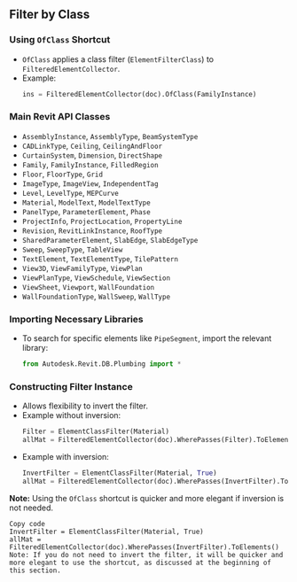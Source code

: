## Filter by Class

### Using `OfClass` Shortcut
- `OfClass` applies a class filter (`ElementFilterClass`) to `FilteredElementCollector`.
- Example:
    ```python
    ins = FilteredElementCollector(doc).OfClass(FamilyInstance)
    ```

### Main Revit API Classes
- `AssemblyInstance`, `AssemblyType`, `BeamSystemType`
- `CADLinkType`, `Ceiling`, `CeilingAndFloor`
- `CurtainSystem`, `Dimension`, `DirectShape`
- `Family`, `FamilyInstance`, `FilledRegion`
- `Floor`, `FloorType`, `Grid`
- `ImageType`, `ImageView`, `IndependentTag`
- `Level`, `LevelType`, `MEPCurve`
- `Material`, `ModelText`, `ModelTextType`
- `PanelType`, `ParameterElement`, `Phase`
- `ProjectInfo`, `ProjectLocation`, `PropertyLine`
- `Revision`, `RevitLinkInstance`, `RoofType`
- `SharedParameterElement`, `SlabEdge`, `SlabEdgeType`
- `Sweep`, `SweepType`, `TableView`
- `TextElement`, `TextElementType`, `TilePattern`
- `View3D`, `ViewFamilyType`, `ViewPlan`
- `ViewPlanType`, `ViewSchedule`, `ViewSection`
- `ViewSheet`, `Viewport`, `WallFoundation`
- `WallFoundationType`, `WallSweep`, `WallType`

### Importing Necessary Libraries
- To search for specific elements like `PipeSegment`, import the relevant library:
    ```python
    from Autodesk.Revit.DB.Plumbing import *
    ```

### Constructing Filter Instance
- Allows flexibility to invert the filter.
- Example without inversion:
    ```python
    Filter = ElementClassFilter(Material)
    allMat = FilteredElementCollector(doc).WherePasses(Filter).ToElements()
    ```
- Example with inversion:
    ```python
    InvertFilter = ElementClassFilter(Material, True)
    allMat = FilteredElementCollector(doc).WherePasses(InvertFilter).ToElements()
    ```

**Note:** Using the `OfClass` shortcut is quicker and more elegant if inversion is not needed.
```
Copy code
InvertFilter = ElementClassFilter(Material, True)
allMat = FilteredElementCollector(doc).WherePasses(InvertFilter).ToElements()
Note: If you do not need to invert the filter, it will be quicker and more elegant to use the shortcut, as discussed at the beginning of this section.
